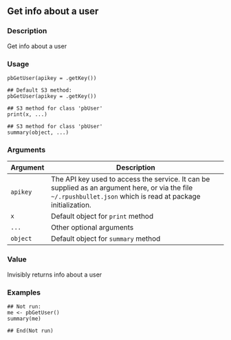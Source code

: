 ## Get info about a user

### Description

Get info about a user

### Usage

    pbGetUser(apikey = .getKey())

    ## Default S3 method:
    pbGetUser(apikey = .getKey())

    ## S3 method for class 'pbUser'
    print(x, ...)

    ## S3 method for class 'pbUser'
    summary(object, ...)

### Arguments

| Argument | Description                                                                                                                                                    |
|----------|----------------------------------------------------------------------------------------------------------------------------------------------------------------|
| `apikey` | The API key used to access the service. It can be supplied as an argument here, or via the file `~/.rpushbullet.json` which is read at package initialization. |
| `x`      | Default object for `print` method                                                                                                                              |
| `...`    | Other optional arguments                                                                                                                                       |
| `object` | Default object for `summary` method                                                                                                                            |

### Value

Invisibly returns info about a user

### Examples

    ## Not run: 
    me <- pbGetUser()
    summary(me)

    ## End(Not run)
